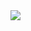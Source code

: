 <img src='https://raw.githubusercontent.com/catherineisonline/testimonials-grid-section-frontendmentor/master/images/project-preview.png'/>
